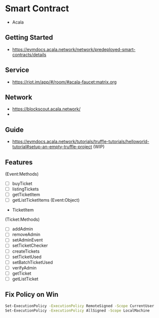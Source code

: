 # Smart Contract

- Acala

## Getting Started

- https://evmdocs.acala.network/network/predeployed-smart-contracts/details

## Service

- https://riot.im/app/#/room/#acala-faucet:matrix.org

## Network

- https://blockscout.acala.network/
- 

## Guide

- https://evmdocs.acala.network/tutorials/truffle-tutorials/helloworld-tutorial#setup-an-empty-truffle-project (WIP)

## Features

(Event:Methods)
- [ ] buyTicket
- [ ] listingTickets
- [ ] getTicketItem
- [ ] getListTicketItems
(Event:Object)
- TicketItem

(Ticket:Methods)
- [ ] addAdmin
- [ ] removeAdmin
- [ ] setAdminEvent
- [ ] setTicketChecker
- [ ] createTickets
- [ ] setTicketUsed
- [ ] setBatchTicketUsed
- [ ] verifyAdmin
- [ ] getTicket
- [ ] getListTicket

## Fix Policy on Win

```sh
Set-ExecutionPolicy -ExecutionPolicy RemoteSigned -Scope CurrentUser
Set-ExecutionPolicy -ExecutionPolicy AllSigned -Scope LocalMachine
```